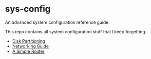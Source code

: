 # sys-config

An advanced system configuration reference guide.

This repo contains all system configuration stuff that I keep forgetting.

- [Disk Partitioning](partition.md)
- [Networking Guide](networking.md)
- [A Simple Router](networking.md)
